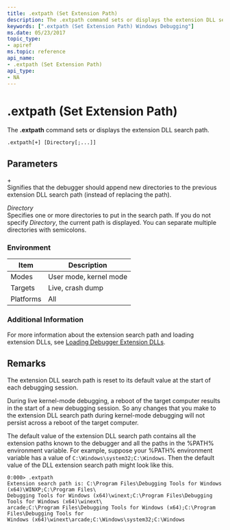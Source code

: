 ```yaml
---
title: .extpath (Set Extension Path)
description: The .extpath command sets or displays the extension DLL search path.
keywords: [".extpath (Set Extension Path) Windows Debugging"]
ms.date: 05/23/2017
topic_type:
- apiref
ms.topic: reference
api_name:
- .extpath (Set Extension Path)
api_type:
- NA
---
```


# .extpath (Set Extension Path)


The **.extpath** command sets or displays the extension DLL search path.

```dbgcmd
.extpath[+] [Directory[;...]]
```

## <span id="Parameters"></span><span id="parameters"></span><span id="PARAMETERS"></span>Parameters


<span id="______________"></span> +   
Signifies that the debugger should append new directories to the previous extension DLL search path (instead of replacing the path).

<span id="_______Directory______"></span><span id="_______directory______"></span><span id="_______DIRECTORY______"></span> *Directory*   
Specifies one or more directories to put in the search path. If you do not specify *Directory*, the current path is displayed. You can separate multiple directories with semicolons.

### Environment

|  Item  | Description          |
|--------|----------------------|
|Modes|User mode, kernel mode|
|Targets|Live, crash dump|
|Platforms|All|

 

### Additional Information

For more information about the extension search path and loading extension DLLs, see [Loading Debugger Extension DLLs](loading-debugger-extension-dlls.md).

## Remarks

The extension DLL search path is reset to its default value at the start of each debugging session.

During live kernel-mode debugging, a reboot of the target computer results in the start of a new debugging session. So any changes that you make to the extension DLL search path during kernel-mode debugging will not persist across a reboot of the target computer.

The default value of the extension DLL search path contains all the extension paths known to the debugger and all the paths in the %PATH% environment variable. For example, suppose your %PATH% environment variable has a value of `C:\Windows\system32;C:\Windows`. Then the default value of the DLL extension search path might look like this.

```dbgcmd
0:000> .extpath
Extension search path is: C:\Program Files\Debugging Tools for Windows (x64)\WINXP;C:\Program Files\
Debugging Tools for Windows (x64)\winext;C:\Program Files\Debugging Tools for Windows (x64)\winext\
arcade;C:\Program Files\Debugging Tools for Windows (x64);C:\Program Files\Debugging Tools for 
Windows (x64)\winext\arcade;C:\Windows\system32;C:\Windows
```

 

 






